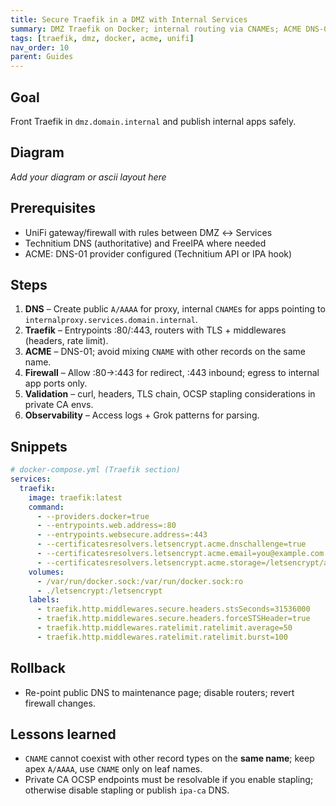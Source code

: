 ```yaml
---
title: Secure Traefik in a DMZ with Internal Services
summary: DMZ Traefik on Docker; internal routing via CNAMEs; ACME DNS-01; firewall rules (UniFi).
tags: [traefik, dmz, docker, acme, unifi]
nav_order: 10
parent: Guides
---
```


## Goal
Front Traefik in `dmz.domain.internal` and publish internal apps safely.

## Diagram
_Add your diagram or ascii layout here_

## Prerequisites
- UniFi gateway/firewall with rules between DMZ ↔ Services
- Technitium DNS (authoritative) and FreeIPA where needed
- ACME: DNS-01 provider configured (Technitium API or IPA hook)

## Steps
1. **DNS** – Create public `A/AAAA` for proxy, internal `CNAME`s for apps pointing to `internalproxy.services.domain.internal`.
2. **Traefik** – Entrypoints :80/:443, routers with TLS + middlewares (headers, rate limit).
3. **ACME** – DNS-01; avoid mixing `CNAME` with other records on the same name.
4. **Firewall** – Allow :80→:443 for redirect, :443 inbound; egress to internal app ports only.
5. **Validation** – curl, headers, TLS chain, OCSP stapling considerations in private CA envs.
6. **Observability** – Access logs + Grok patterns for parsing.

## Snippets
```yaml
# docker-compose.yml (Traefik section)
services:
  traefik:
    image: traefik:latest
    command:
      - --providers.docker=true
      - --entrypoints.web.address=:80
      - --entrypoints.websecure.address=:443
      - --certificatesresolvers.letsencrypt.acme.dnschallenge=true
      - --certificatesresolvers.letsencrypt.acme.email=you@example.com
      - --certificatesresolvers.letsencrypt.acme.storage=/letsencrypt/acme.json
    volumes:
      - /var/run/docker.sock:/var/run/docker.sock:ro
      - ./letsencrypt:/letsencrypt
    labels:
      - traefik.http.middlewares.secure.headers.stsSeconds=31536000
      - traefik.http.middlewares.secure.headers.forceSTSHeader=true
      - traefik.http.middlewares.ratelimit.ratelimit.average=50
      - traefik.http.middlewares.ratelimit.ratelimit.burst=100
```

## Rollback
- Re-point public DNS to maintenance page; disable routers; revert firewall changes.

## Lessons learned
- `CNAME` cannot coexist with other record types on the **same name**; keep apex `A/AAAA`, use `CNAME` only on leaf names.
- Private CA OCSP endpoints must be resolvable if you enable stapling; otherwise disable stapling or publish `ipa-ca` DNS.
